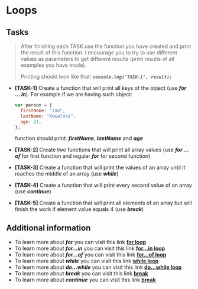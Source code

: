 # Loops

## Tasks

> After finishing each TASK use the function you have created and print the result of this function. I encourage you to try to use different values as parameters to get different results (print results of all examples you have made).
>
> Printing should look like that: **_`console.log('TASK-1', result);`_**

- **[TASK-1]** Create a function that will print all keys of the object (use **_for ... in_**). For example if we are having such object:

  ```javascript
  var person = {
    firstName: "Jan",
    lastName: "Kowalski",
    age: 21,
  };
  ```

  function should print: **_firstName_**, **_lastName_** and **_age_**

- **[TASK-2]** Create two functions that will print all array values (use **_for ... of_** for first function and regular **_for_** for second function)
- **[TASK-3]** Create a function that will print the values of an array until it reaches the middle of an array (use **_while_**)
- **[TASK-4]** Create a function that will print every second value of an array (use **_continue_**)
- **[TASK-5]** Create a function that will print all elements of an array but will finish the work if element value equals 4 (use **_break_**)

## Additional information

- To learn more about **_for_** you can visit this link **[for loop](https://developer.mozilla.org/en-US/docs/Web/JavaScript/Reference/Statements/for)**
- To learn more about **_for...in_** you can visit this link **[for...in loop](https://developer.mozilla.org/en-US/docs/Web/JavaScript/Reference/Statements/for...in)**
- To learn more about **_for...of_** you can visit this link **[for...of loop](https://developer.mozilla.org/en-US/docs/Web/JavaScript/Reference/Statements/for...of)**
- To learn more about **_while_** you can visit this link **[while loop](https://developer.mozilla.org/en-US/docs/Web/JavaScript/Reference/Statements/while)**
- To learn more about **_do...while_** you can visit this link **[do...while loop](https://developer.mozilla.org/en-US/docs/Web/JavaScript/Reference/Statements/do...while)**
- To learn more about **_break_** you can visit this link **[break](https://developer.mozilla.org/en-US/docs/Web/JavaScript/Reference/Statements/break)**
- To learn more about **_continue_** you can visit this link **[break](https://developer.mozilla.org/en-US/docs/Web/JavaScript/Reference/Statements/continue)**
